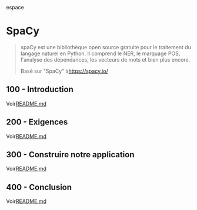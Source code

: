 espace

# SpaCy

> spaCy est une bibliothèque open source gratuite pour le traitement du langage naturel en Python. Il comprend le NER, le marquage POS, l'analyse des dépendances, les vecteurs de mots et bien plus encore.
>
> Basé sur "SpaCy" à<https://spacy.io/>

## 100 - Introduction

Voir[README.md](./100/README.md)

## 200 - Exigences

Voir[README.md](./200/README.md)

## 300 - Construire notre application

Voir[README.md](./300/README.md)

## 400 - Conclusion

Voir[README.md](./400/README.md)
